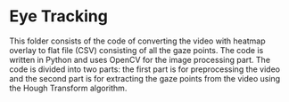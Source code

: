# Eye Tracking
This folder consists of the code of converting the video with heatmap overlay to flat file (CSV) consisting of all the gaze points. The code is written in Python and uses OpenCV for the image processing part. The code is divided into two parts: the first part is for preprocessing the video and the second part is for extracting the gaze points from the video using the Hough Transform algorithm.